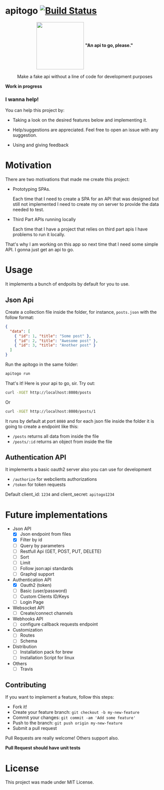 # apitogo [![Build Status](https://travis-ci.org/cristianoliveira/apitogo.svg?branch=master)](https://travis-ci.org/cristianoliveira/apitogo)
<p align="center" >
<img src="https://cdn.rawgit.com/cristianoliveira/apitogo/9112716a/apitogo.svg?q=1" width="150" align="center" />
<strong>"An api to go, please."</strong>
</p>
<p align="center">Make a fake api without a line of code for development purposes</p>


**Work in progress**

### I wanna help!
You can help this project by:

 - Taking a look on the desired features below and implementing it.

 - Help/suggestions are appreciated. Feel free to open an issue with any suggestion.

 - Using and giving feedback

# Motivation

There are two motivations that made me create this project:

  - Prototyping SPAs.

    Each time that I need to create a SPA for an API that was designed but still not implemented I need to create my on server to provide the data needed to test.

  - Third Part APIs running locally

    Each time that I have a project that relies on third part apis I have problems to run it locally.

That's why I am working on this app so next time that I need some simple API. I gonna just get an api to go.

# Usage

It implements a bunch of endpoits by default for you to use.

## Json Api
Create a collection file inside the folder, for instance, `posts.json` with the follow format:
```json
{
  "data": [
    { "id": 1, "title": "Some post" },
    { "id": 2, "title": "Awesome post" },
    { "id": 3, "title": "Another post" }
  ]
}
```

Run the apitogo in the same folder:

```bash
apitogo run
```

That's it! Here is your api to go, sir. Try out:

```bash
curl -XGET http://localhost:8080/posts
```

Or

```bash
curl -XGET http://localhost:8080/posts/1
```


It runs by default at port `8080` and for each json file inside the folder
it is going to create a endpoint like this:

   - `/posts` returns all data from inside the file
   - `/posts/:id` returns an object from inside the file


## Authentication API

It implements a basic oauth2 server also you can use for development

   - `/authorize` for webclients authorizations
   - `/token` for token requests

Default client_id: `1234` and client_secret: `apitogo1234`

##

# Future implementations

 - Json API
    - [x] Json endpoint from files
    - [x] Filter by id
    - [ ] Query by parameters
    - [ ] Restfull Api (GET, POST, PUT, DELETE)
    - [ ] Sort
    - [ ] Limit
    - [ ] Follow json:api standards
    - [ ] Graphql support

 - Authentication API
    - [x] Oauth2 (token)
    - [ ] Basic (user/password)
    - [ ] Custom Clients ID/Keys
    - [ ] Login Page

 - Websocket API
    - [ ] Create/connect channels

 - Webhooks API
    - [ ] configure callback requests endpoint

 - Customization
    - [ ] Routes
    - [ ] Schema

 - Distribution
    - [ ] Installation pack for brew
    - [ ] Installation Script for linux

 - Others
    - [ ] Travis

## Contributing

If you want to implement a feature, follow this steps:

 - Fork it!
 - Create your feature branch: `git checkout -b my-new-feature`
 - Commit your changes: `git commit -am 'Add some feature'`
 - Push to the branch: `git push origin my-new-feature`
 - Submit a pull request

Pull Requests are really welcome! Others support also.

**Pull Request should have unit tests**

# License

This project was made under MIT License.
